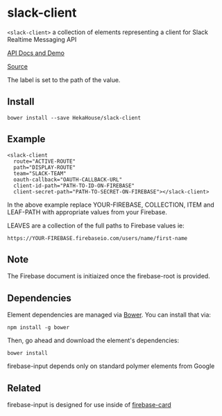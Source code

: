 # slack-client

`<slack-client>` a collection  of elements representing a client for Slack Realtime Messaging API

[API Docs and Demo](https://heka-house-slack-client-demo.firebaseapp.com/)

[Source](http://github.com/hekahouse/slack-client/)

The label is set to the path of the value.

## Install

    bower install --save HekaHouse/slack-client

## Example
    <slack-client
      route="ACTIVE-ROUTE"
      path="DISPLAY-ROUTE"
      team="SLACK-TEAM"
      oauth-callback="OAUTH-CALLBACK-URL"
      client-id-path="PATH-TO-ID-ON-FIREBASE"
      client-secret-path="PATH-TO-SECRET-ON-FIREBASE"></slack-client>

In the above example replace YOUR-FIREBASE, COLLECTION, ITEM and LEAF-PATH with appropriate values from your Firebase.

LEAVES are a collection of the full paths to Firebase values ie:

    https://YOUR-FIREBASE.firebaseio.com/users/name/first-name

## Note

The Firebase document is initiaized once the firebase-root is provided.

## Dependencies

Element dependencies are managed via [Bower](http://bower.io/). You can
install that via:

    npm install -g bower

Then, go ahead and download the element's dependencies:

    bower install

firebase-input depends only on standard polymer elements from Google

## Related

firebase-input is designed for use inside of [firebase-card](https://heka-house-firebase-card-demo.firebaseapp.com)
